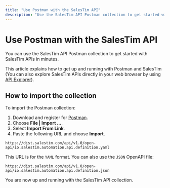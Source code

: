 ```yaml
---
title: "Use Postman with the SalesTim API"
description: "Use the SalesTim API Postman collection to get started with SalesTim APIs in minutes."
---
```


# Use Postman with the SalesTim API <Badge text="beta" type="warning"/>
<Classification label="public" />

You can use the SalesTim API Postman collection to get started with SalesTim APIs in minutes.

This article explains how to get up and running with Postman and SalesTim (You can also explore SalesTim APIs directly in your web browser by using [API Explorer](/api/explorer)).

## How to import the collection
To import the Postman collection:
1. Download and register for [Postman](https://www.getpostman.com/).
2. Choose **File | Import ...**.
3. Select **Import From Link**.
4. Paste the following URL and choose **Import**.

```
https://dist.salestim.com/api/v1.0/open-api/io.salestim.automation.api.definition.yaml
```
This URL is for the `YAML` format. You can also use the `JSON` OpenAPI file:
```
https://dist.salestim.com/api/v1.0/open-api/io.salestim.automation.api.definition.json
```

You are now up and running with the SalesTim API collection.
